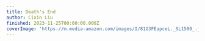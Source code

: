 ```yaml
---
title: Death's End
author: Cixin Liu
finished: 2023-11-25T00:00:00.000Z
coverImage: 'https://m.media-amazon.com/images/I/81G3FEapceL._SL1500_.jpg'
---
```

